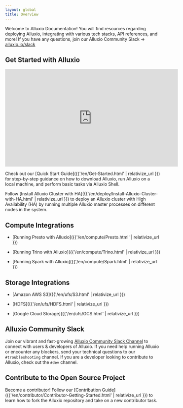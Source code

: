 ```yaml
---
layout: global
title: Overview
---
```


Welcome to Alluxio Documentation! You will find resources regarding deploying Alluxio, integrating with various tech stacks, API references, and more! If you have any questions, join our Alluxio Community Slack &rarr; [alluxio.io/slack](https://www.alluxio.io/slack)

## Get Started with Alluxio

<iframe width="560" height="315" src="https://www.youtube.com/embed/5YQvvznT5cI" title="YouTube video player" frameborder="0" allow="accelerometer; autoplay; clipboard-write; encrypted-media; gyroscope; picture-in-picture; web-share" allowfullscreen></iframe>

Check out our [Quick Start Guide]({{'/en/Get-Started.html' | relativize_url }}) for step-by-step guidance on how to download Alluxio, run Alluxio on a local machine, and perform basic tasks via Alluxio Shell.

Follow [Install Alluxio Cluster with HA]({{'/en/deploy/Install-Alluxio-Cluster-with-HA.html' | relativize_url }}) to deploy an Alluxio cluster with High Availability (HA) by running multiple Alluxio master processes on different nodes in the system.

## Compute Integrations
* [Running Presto with Alluxio]({{'/en/compute/Presto.html' | relativize_url }})

* [Running Trino with Alluxio]({{'/en/compute/Trino.html' | relativize_url }})

* [Running Spark with Alluxio]({{'/en/compute/Spark.html' | relativize_url }})

## Storage Integrations
* [Amazon AWS S3]({{'/en/ufs/S3.html' | relativize_url }})

* [HDFS]({{'/en/ufs/HDFS.html' | relativize_url }})

* [Google Cloud Storage]({{'/en/ufs/GCS.html' | relativize_url }})

## Alluxio Community Slack

Join our vibrant and fast-growing [Alluxio Community Slack Channel](https://www.alluxio.io/slack) to connect with users & developers of Alluxio. If you need help running Alluxio or encounter any blockers, send your technical questions to our `#troubleshooting` channel. If you are a developer looking to contribute to Alluxio, check out the `#dev` channel.

## Contribute to the Open Source Project

Become a contributor! Follow our [Contribution Guide]({{'/en/contributor/Contributor-Getting-Started.html' | relativize_url }}) to learn how to fork the Alluxio repository and take on a new contributor task.
